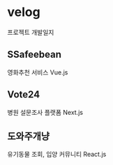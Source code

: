 # velog
프로젝트 개발일지

## SSafeebean
영화추천 서비스
Vue.js

## Vote24
병원 설문조사 플랫폼
Next.js

## 도와주개냥
유기동물 조회, 입양 커뮤니티 
React.js
